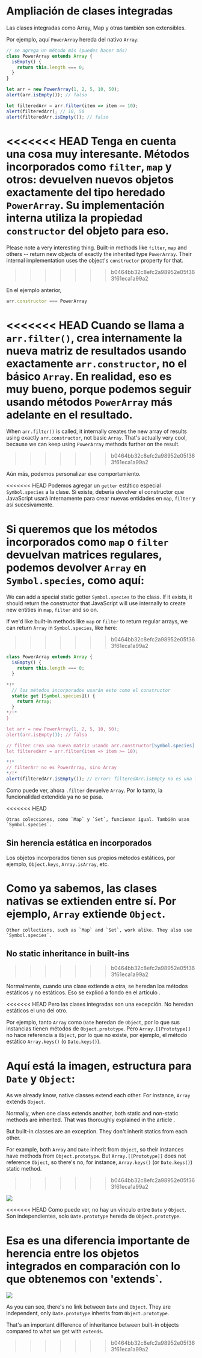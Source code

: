 
# Ampliación de clases integradas

Las clases integradas como Array, Map y otras también son extensibles.

Por ejemplo, aquí `PowerArray` hereda del nativo `Array`:

```js run
// se agrega un método más (puedes hacer más)
class PowerArray extends Array {
  isEmpty() {
    return this.length === 0;
  }
}

let arr = new PowerArray(1, 2, 5, 10, 50);
alert(arr.isEmpty()); // falso

let filteredArr = arr.filter(item => item >= 10);
alert(filteredArr); // 10, 50
alert(filteredArr.isEmpty()); // falso
```

<<<<<<< HEAD
Tenga en cuenta una cosa muy interesante. Métodos incorporados como `filter`, `map` y otros: devuelven nuevos objetos exactamente del tipo heredado `PowerArray`. Su implementación interna utiliza la propiedad `constructor` del objeto para eso.
=======
Please note a very interesting thing. Built-in methods like `filter`, `map` and others -- return new objects of exactly the inherited type `PowerArray`. Their internal implementation uses the object's `constructor` property for that.
>>>>>>> b0464bb32c8efc2a98952e05f363f61eca1a99a2

En el ejemplo anterior,
```js
arr.constructor === PowerArray
```

<<<<<<< HEAD
Cuando se llama a `arr.filter()`, crea internamente la nueva matriz de resultados usando exactamente `arr.constructor`, no el básico `Array`. En realidad, eso es muy bueno, porque podemos seguir usando métodos `PowerArray` más adelante en el resultado.
=======
When `arr.filter()` is called, it internally creates the new array of results using exactly `arr.constructor`, not basic `Array`. That's actually very cool, because we can keep using `PowerArray` methods further on the result.
>>>>>>> b0464bb32c8efc2a98952e05f363f61eca1a99a2

Aún más, podemos personalizar ese comportamiento.

<<<<<<< HEAD
Podemos agregar un `getter` estático especial `Symbol.species` a la clase. Si existe, debería devolver el constructor que JavaScript usará internamente para crear nuevas entidades en `map`, `filter` y así sucesivamente.

Si queremos que los métodos incorporados como `map` o `filter` devuelvan matrices regulares, podemos devolver `Array` en `Symbol.species`, como aquí:
=======
We can add a special static getter `Symbol.species` to the class. If it exists, it should return the constructor that JavaScript will use internally to create new entities in `map`, `filter` and so on.

If we'd like built-in methods like `map` or `filter` to return regular arrays, we can return `Array` in `Symbol.species`, like here:
>>>>>>> b0464bb32c8efc2a98952e05f363f61eca1a99a2

```js run
class PowerArray extends Array {
  isEmpty() {
    return this.length === 0;
  }

*!*
  // los métodos incorporados usarán esto como el constructor
  static get [Symbol.species]() {
    return Array;
  }
*/!*
}

let arr = new PowerArray(1, 2, 5, 10, 50);
alert(arr.isEmpty()); // falso

// filter crea una nueva matriz usando arr.constructor[Symbol.species] como constructor
let filteredArr = arr.filter(item => item >= 10);

*!*
// filterArr no es PowerArray, sino Array
*/!*
alert(filteredArr.isEmpty()); // Error: filteredArr.isEmpty no es una función
```

Como puede ver, ahora `.filter` devuelve `Array`. Por lo tanto, la funcionalidad extendida ya no se pasa.

<<<<<<< HEAD
```smart header="Other collections trabaja similarmente"
Otras colecciones, como `Map` y `Set`, funcionan igual. También usan `Symbol.species`.
```

## Sin herencia estática en incorporados

Los objetos incorporados tienen sus propios métodos estáticos, por ejemplo, `Object.keys`, `Array.isArray`, etc.

Como ya sabemos, las clases nativas se extienden entre sí. Por ejemplo, `Array` extiende `Object`.
=======
```smart header="Other collections work similarly"
Other collections, such as `Map` and `Set`, work alike. They also use `Symbol.species`.
```

## No static inheritance in built-ins
>>>>>>> b0464bb32c8efc2a98952e05f363f61eca1a99a2

Normalmente, cuando una clase extiende a otra, se heredan los métodos estáticos y no estáticos. Eso se explicó a fondo en el artículo [](info:static-properties-methods#statics-and-inheritance).

<<<<<<< HEAD
Pero las clases integradas son una excepción. No heredan estáticos el uno del otro.

Por ejemplo, tanto `Array` como `Date` heredan de `Object`, por lo que sus instancias tienen métodos de `Object.prototype`. Pero `Array.[[Prototype]]` no hace referencia a `Object`, por lo que no existe, por ejemplo, el método estático `Array.keys()` (o `Date.keys()`).

Aquí está la imagen, estructura para `Date` y `Object`:
=======
As we already know, native classes extend each other. For instance, `Array` extends `Object`.

Normally, when one class extends another, both static and non-static methods are inherited. That was thoroughly explained in the article [](info:static-properties-methods#statics-and-inheritance).

But built-in classes are an exception. They don't inherit statics from each other.

For example, both `Array` and `Date` inherit from `Object`, so their instances have methods from `Object.prototype`. But `Array.[[Prototype]]` does not reference `Object`, so there's no, for instance, `Array.keys()` (or `Date.keys()`) static method.
>>>>>>> b0464bb32c8efc2a98952e05f363f61eca1a99a2

![](object-date-inheritance.svg)

<<<<<<< HEAD
Como puede ver, no hay un vínculo entre `Date` y `Object`. Son independientes, solo `Date.prototype` hereda de `Object.prototype`.

Esa es una diferencia importante de herencia entre los objetos integrados en comparación con lo que obtenemos con 'extends`.
=======
![](object-date-inheritance.svg)

As you can see, there's no link between `Date` and `Object`. They are independent, only `Date.prototype` inherits from `Object.prototype`.

That's an important difference of inheritance between built-in objects compared to what we get with `extends`.
>>>>>>> b0464bb32c8efc2a98952e05f363f61eca1a99a2
